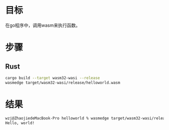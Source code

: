 # 目标
在go程序中，调用wasm来执行函数。

# 步骤
## Rust

```bash
cargo build --target wasm32-wasi --release
wasmedge target/wasm32-wasi/release/helloworld.wasm
````

# 结果
```bash
wzj@ZhaojiedeMacBook-Pro helloworld % wasmedge target/wasm32-wasi/release/helloworld.wasm
Hello, world!
```

